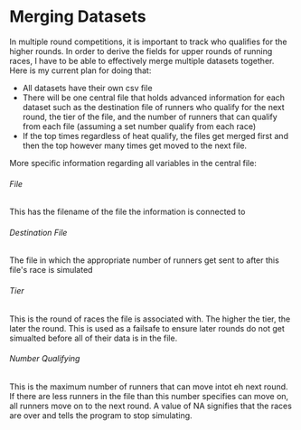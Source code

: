 # Merging Datasets
In multiple round competitions, it is important to track who qualifies for the higher rounds. In order to derive the fields for upper rounds of running races, I have to be able to effectively merge multiple datasets together. Here is my current plan for doing that:
  * All datasets have their own csv file
  * There will be one central file that holds advanced information for each dataset such as the destination file of runners who qualify for the next round, the tier of the file, and the number of runners that can qualify from each file (assuming a set number qualify from each race)
  * If the top times regardless of heat qualify, the files get merged first and then the top however many times get moved to the next file.
  
  More specific information regarding all variables in the central file:
  ###### File
  This has the filename of the file the information is connected to
  
  ###### Destination File
  The file in which the appropriate number of runners get sent to after this file's race is simulated
  
  ###### Tier
  This is the round of races the file is associated with. The higher the tier, the later the round. This is used as a failsafe to ensure later rounds do not get simualted before all of their data is in the file.
  
  ###### Number Qualifying
  This is the maximum number of runners that can move intot eh next round. If there are less runners in the file than this number specifies can move on, all runners move on to the next round. A value of NA signifies that the races are over and tells the program to stop simulating.
  
